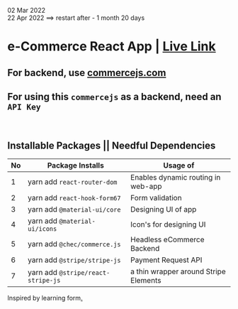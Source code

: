 02 Mar 2022 <br />
22 Apr 2022 ==> restart after - 1 month  20 days

# e-Commerce React App | [Live Link]()

## For backend, use [commercejs.com](https://commercejs.com)
## For using this `commercejs` as a backend, need an `API Key`

<br />

## Installable Packages || Needful Dependencies

|No| Package Installs                   | Usage of                              |
|--|------------------------------------|---------------------------------------|
| 1| yarn add `react-router-dom`        | Enables dynamic routing in web-app    |
| 2| yarn add `react-hook-form67`       | Form validation                       |
| 3| yarn add `@material-ui/core`       | Designing UI of app                   |
| 4| yarn add `@material-ui/icons`      | Icon's for designing UI               |
| 5| yarn add `@chec/commerce.js`       | Headless eCommerce Backend            |
| 6| yarn add `@stripe/stripe-js`       | Payment Request API                   |
| 7| yarn add `@stripe/react-stripe-js` | a thin wrapper around Stripe Elements |

Inspired by learning form[.](https://youtu.be/377AQ0y6LPA)
